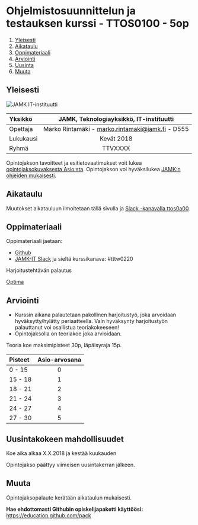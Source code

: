 # Ohjelmistosuunnittelun ja testauksen kurssi - TTOS0100 - 5op

1. [Yleisesti](#yleisesti)
3. [Aikataulu](#aikataulu)
2. [Oppimateriaali](#oppimateriaali)
2. [Arviointi](#arviointi)
4. [Uusinta](#uusintakokeen-mahdollisuudet)
4. [Muuta](#muuta)

## Yleisesti

![JAMK IT-instituutti](src/jamk_it-instituutti_logo_engl_web_350x150.png "JAMK IT-instituutti")

| Yksikkö | JAMK, Teknologiayksikkö, IT-instituutti |
|:--------|:----------:|
| Opettaja | Marko Rintamäki - marko.rintamaki@jamk.fi - D555 |
| Lukukausi | Kevät 2018 |
| Ryhmä | TTVXXXX |

Opintojakson tavoitteet ja esitietovaatimukset voit lukea [opintojaksokuvaksesta Asio:sta](https://asio.jamk.fi/pls/asio/asio_ectskuv1.kurssin_ks?ktun=TTOS0100&knro=&noclose=%20&lan=f). Opintojakson voi hyväksilukea [JAMK:n ohjeiden mukaisesti](https://opinto-oppaat.jamk.fi/fi/opinto-opas-amk/Opiskelu/Opintojen-suunnittelu/Opintojen-hyvaksilukeminen/).

## Aikataulu

Muutokset aikatauluun ilmoitetaan tällä sivulla ja [Slack -kanavalla ttos0a00](https://jamk-it.slack.com).



## Oppimateriaali

Oppimateriaali jaetaan:
- [Github](https://github.com/sahkaman/repositorio)
- [JAMK-IT Slack](https://jamk-it.slack.com) ja sieltä kurssikanava: #tttw0220

Harjoitustehtävän palautus

[Optima](https://optima.jamk.fi/)

## Arviointi

* Kurssin aikana palautetaan pakollinen harjoitustyö, joka arvoidaan hyväksytty/hylätty periaatteella.
Vain hyväksynty harjoitustyön palauttanut voi osallistua teoriakokeeseen! 
* Opintojaksolla on teoriakoe joka arvioidaan. 

Teoria koe maksimipisteet 30p, läpäisyraja 15p.

| Pisteet | Asio-arvosana |
|:--------|:----------:|
| 0 - 15 | 0 |
| 15 - 18 | 1 |
| 18 - 21 | 2 |
| 21 - 24 | 3 |
| 24 - 27 | 4 |
| 27 - 30 | 5 |

## Uusintakokeen mahdollisuudet

Koe aika alkaa X.X.2018 ja kestää kuukauden

Opintojakso päättyy viimeisen uusintakerran jälkeen.

## Muuta



Opintojaksopalaute kerätään aikataulun mukaisesti.

**Hae ehdottomasti Githubin opiskelijapaketti käyttöösi:** https://education.github.com/pack
